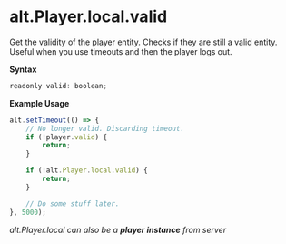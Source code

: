 # alt.Player.local.valid

Get the validity of the player entity. Checks if they are still a valid entity.
Useful when you use timeouts and then the player logs out.

**Syntax**

```js
readonly valid: boolean;
```

**Example Usage**

```js
alt.setTimeout(() => {
    // No longer valid. Discarding timeout.
    if (!player.valid) {
        return;
    }

    if (!alt.Player.local.valid) {
        return;
    }

    // Do some stuff later.
}, 5000);
```

_alt.Player.local can also be a **player instance** from server_
